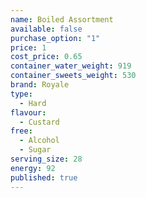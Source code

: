 ```yaml
---
name: Boiled Assortment
available: false
purchase_option: "1"
price: 1
cost_price: 0.65
container_water_weight: 919
container_sweets_weight: 530
brand: Royale
type: 
  - Hard
flavour: 
  - Custard
free: 
  - Alcohol
  - Sugar
serving_size: 28
energy: 92
published: true
---
```


